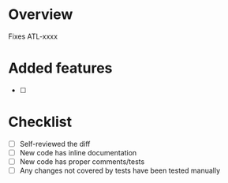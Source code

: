 # Overview
<!-- What this PR does, and why is needed, a useful description is expected, and relevant tickets should be mentioned -->
Fixes ATL-xxxx

# Added features
<!-- Short list of new features/fixes added -->
- [ ]
# Checklist
<!-- Details you need to consider that are commonly forgotten -->
<!-- Pre-submit checklist should be marked as completed when PR moves out from DRAFT -->
- [ ] Self-reviewed the diff
- [ ] New code has inline documentation
- [ ] New code has proper comments/tests
- [ ] Any changes not covered by tests have been tested manually